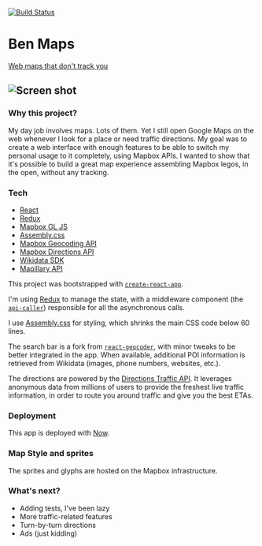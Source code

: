 [![Build Status](https://travis-ci.org/benjamintd/benmaps.fr.svg?branch=master)](https://travis-ci.org/benjamintd/benmaps.fr)

# Ben Maps

[Web maps that don't track you](https://benmaps.fr)

## ![Screen shot](https://repository-images.githubusercontent.com/84752763/d3f2bc00-62d4-11e9-9c1a-d95bc8156386)

### Why this project?

My day job involves maps. Lots of them. Yet I still open Google Maps on the web whenever I look for a place or need traffic directions. My goal was to create a web interface with enough features to be able to switch my personal usage to it completely, using Mapbox APIs. I wanted to show that it's possible to build a great map experience assembling Mapbox legos, in the open, without any tracking.

### Tech

- [React](https://facebook.github.io/react/)
- [Redux](http://redux.js.org/)
- [Mapbox GL JS](https://www.mapbox.com/mapbox-gl-js/api/)
- [Assembly.css](https://www.mapbox.com/assembly/)
- [Mapbox Geocoding API](https://www.mapbox.com/api-documentation/#geocoding)
- [Mapbox Directions API](https://www.mapbox.com/api-documentation/#directions)
- [Wikidata SDK](https://github.com/maxlath/wikidata-sdk)
- [Mapillary API](https://www.mapillary.com/)

This project was bootstrapped with [`create-react-app`](https://github.com/facebookincubator/create-react-app).

I'm using [Redux](http://redux.js.org/) to manage the state, with a middleware component (the [`api-caller`](https://github.com/benjamintd/mapbox-maps/tree/master/src/api-caller)) responsible for all the asynchronous calls.

I use [Assembly.css](https://www.mapbox.com/assembly/) for styling, which shrinks the main CSS code below 60 lines.

The search bar is a fork from [`react-geocoder`](https://github.com/mapbox/react-geocoder), with minor tweaks to be better integrated in the app. When available, additional POI information is retrieved from Wikidata (images, phone numbers, websites, etc.).

The directions are powered by the [Directions Traffic API](https://www.mapbox.com/api-documentation/#directions). It leverages anonymous data from millions of users to provide the freshest live traffic information, in order to route you around traffic and give you the best ETAs.

### Deployment

This app is deployed with [Now](https://zeit.co/now).

### Map Style and sprites

The sprites and glyphs are hosted on the Mapbox infrastructure.

### What's next?

- Adding tests, I've been lazy
- More traffic-related features
- Turn-by-turn directions
- Ads (just kidding)
